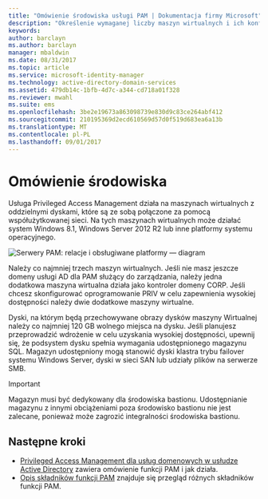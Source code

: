 ```yaml
---
title: "Omówienie środowiska usługi PAM | Dokumentacja firmy Microsoft"
description: "Określenie wymaganej liczby maszyn wirtualnych i ich konfiguracji, dzięki czemu można pomyślnie wdrożyć usługę Privileged Access Management"
keywords: 
author: barclayn
ms.author: barclayn
manager: mbaldwin
ms.date: 08/31/2017
ms.topic: article
ms.service: microsoft-identity-manager
ms.technology: active-directory-domain-services
ms.assetid: 479db14c-1bfb-4d7c-a344-cd718a01f328
ms.reviewer: mwahl
ms.suite: ems
ms.openlocfilehash: 3be2e19673a863098739e830d9c83ce264abf412
ms.sourcegitcommit: 210195369d2ecd610569d57d0f519d683ea6a13b
ms.translationtype: MT
ms.contentlocale: pl-PL
ms.lasthandoff: 09/01/2017
---
```

# <a name="environment-overview"></a>Omówienie środowiska

Usługa Privileged Access Management działa na maszynach wirtualnych z oddzielnymi dyskami, które są ze sobą połączone za pomocą współużytkowanej sieci. Na tych maszynach wirtualnych może działać system Windows 8.1, Windows Server 2012 R2 lub inne platformy systemu operacyjnego.

![Serwery PAM: relacje i obsługiwane platformy — diagram](media/pam-test-lab-architecture.png)

Należy co najmniej trzech maszyn wirtualnych.  Jeśli nie masz jeszcze domeny usługi AD dla PAM służący do zarządzania, należy jedna dodatkowa maszyna wirtualna działa jako kontroler domeny CORP.  Jeśli chcesz skonfigurować oprogramowanie PRIV w celu zapewnienia wysokiej dostępności należy dwie dodatkowe maszyny wirtualne.

Dyski, na którym będą przechowywane obrazy dysków maszyny Wirtualnej należy co najmniej 120 GB wolnego miejsca na dysku.  Jeśli planujesz przeprowadzić wdrożenie w celu uzyskania wysokiej dostępności, upewnij się, że podsystem dysku spełnia wymagania udostępnionego magazynu SQL.  Magazyn udostępniony mogą stanowić dyski klastra trybu failover systemu Windows Server, dyski w sieci SAN lub udziały plików na serwerze SMB.

>[!IMPORTANT]
Magazyn musi być dedykowany dla środowiska bastionu. Udostępnianie magazynu z innymi obciążeniami poza środowisko bastionu nie jest zalecane, ponieważ może zagrozić integralności środowiska bastionu.

## <a name="next-steps"></a>Następne kroki

- [Privileged Access Management dla usług domenowych w usłudze Active Directory](privileged-identity-management-for-active-directory-domain-services.md) zawiera omówienie funkcji PAM i jak działa.
- [Opis składników funkcji PAM](principles-of-operation.md) znajduje się przegląd różnych składników funkcji PAM.